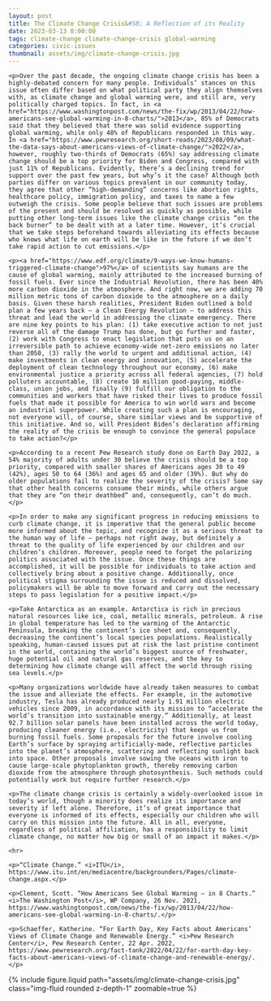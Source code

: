 ```yaml
---
layout: post
title: The Climate Change Crisis&#58; A Reflection of its Reality
date: 2023-03-13 0:00:00
tags: climate-change climate-change-crisis global-warming
categories: civic-issues
thumbnail: assets/img/climate-change-crisis.jpg
---
```


<div>

    <p>Over the past decade, the ongoing climate change crisis has been a highly-debated concern for many people. Individuals’ stances on this issue often differ based on what political party they align themselves with, as climate change and global warming were, and still are, very politically charged topics. In fact, in <a href="https://www.washingtonpost.com/news/the-fix/wp/2013/04/22/how-americans-see-global-warming-in-8-charts/">2013</a>, 85% of Democrats said that they believed that there was solid evidence supporting global warming, while only 48% of Republicans responded in this way. In <a href="https://www.pewresearch.org/short-reads/2023/08/09/what-the-data-says-about-americans-views-of-climate-change/">2022</a>, however, roughly two-thirds of Democrats (65%) say addressing climate change should be a top priority for Biden and Congress, compared with just 11% of Republicans. Evidently, there’s a declining trend for support over the past few years, but why’s it the case? Although both parties differ on various topics prevalent in our community today, they agree that other “high-demanding” concerns like abortion rights, healthcare policy, immigration policy, and taxes to name a few outweigh the crisis. Some people believe that such issues are problems of the present and should be resolved as quickly as possible, while putting other long-term issues like the climate change crisis “on the back burner” to be dealt with at a later time. However, it’s crucial that we take steps beforehand towards alleviating its effects because who knows what life on earth will be like in the future if we don’t take rapid action to cut emissions.</p>

    <p><a href="https://www.edf.org/climate/9-ways-we-know-humans-triggered-climate-change">97%</a> of scientists say humans are the cause of global warming, mainly attributed to the increased burning of fossil fuels. Ever since the Industrial Revolution, there has been 40% more carbon dioxide in the atmosphere. And right now, we are adding 70 million metric tons of carbon dioxide to the atmosphere on a daily basis. Given these harsh realities, President Biden outlined a bold plan a few years back — a Clean Energy Revolution — to address this threat and lead the world in addressing the climate emergency. There are nine key points to his plan: (1) take executive action to not just reverse all of the damage Trump has done, but go further and faster, (2) work with Congress to enact legislation that puts us on an irreversible path to achieve economy-wide net-zero emissions no later than 2050, (3) rally the world to urgent and additional action, (4) make investments in clean energy and innovation, (5) accelerate the deployment of clean technology throughout our economy, (6) make environmental justice a priority across all federal agencies, (7) hold polluters accountable, (8) create 10 million good-paying, middle-class, union jobs, and finally (9) fulfill our obligation to the communities and workers that have risked their lives to produce fossil fuels that made it possible for America to win world wars and become an industrial superpower. While creating such a plan is encouraging, not everyone will, of course, share similar views and be supportive of this initiative. And so, will President Biden’s declaration affirming the reality of the crisis be enough to convince the general populace to take action?</p>

    <p>According to a recent Pew Research study done on Earth Day 2022, a 54% majority of adults under 30 believe the crisis should be a top priority, compared with smaller shares of Americans ages 30 to 49 (42%), ages 50 to 64 (36%) and ages 65 and older (39%). But why do older populations fail to realize the severity of the crisis? Some say that other health concerns consume their minds, while others argue that they are “on their deathbed” and, consequently, can’t do much.</p>

    <p>In order to make any significant progress in reducing emissions to curb climate change, it is imperative that the general public become more informed about the topic, and recognize it as a serious threat to the human way of life — perhaps not right away, but definitely a threat to the quality of life experienced by our children and our children’s children. Moreover, people need to forget the polarizing politics associated with the issue. Once these things are accomplished, it will be possible for individuals to take action and collectively bring about a positive change. Additionally, once political stigma surrounding the issue is reduced and dissolved, policymakers will be able to move forward and carry out the necessary steps to pass legislation for a positive impact.</p>

    <p>Take Antarctica as an example. Antarctica is rich in precious natural resources like ice, coal, metallic minerals, petroleum. A rise in global temperature has led to the warming of the Antarctic Peninsula, breaking the continent’s ice sheet and, consequently, decreasing the continent’s local species populations. Realistically speaking, human-caused issues put at risk the last pristine continent in the world, containing the world’s biggest source of freshwater, huge potential oil and natural gas reserves, and the key to determining how climate change will affect the world through rising sea levels.</p>

    <p>Many organizations worldwide have already taken measures to combat the issue and alleviate the effects. For example, in the automotive industry, Tesla has already produced nearly 1.91 million electric vehicles since 2009, in accordance with its mission to “accelerate the world’s transition into sustainable energy.” Additionally, at least 92.7 billion solar panels have been installed across the world today, producing cleaner energy (i.e., electricity) that keeps us from burning fossil fuels. Some proposals for the future involve cooling Earth’s surface by spraying artificially-made, reflective particles into the planet’s atmosphere, scattering and reflecting sunlight back into space. Other proposals involve sowing the oceans with iron to cause large-scale phytoplankton growth, thereby removing carbon dioxide from the atmosphere through photosynthesis. Such methods could potentially work but require further research.</p>

    <p>The climate change crisis is certainly a widely-overlooked issue in today’s world, though a minority does realize its importance and severity if left alone. Therefore, it’s of great importance that everyone is informed of its effects, especially our children who will carry on this mission into the future. All in all, everyone, regardless of political affiliation, has a responsibility to limit climate change, no matter how big or small of an impact it makes.</p>

    <hr>

    <p>“Climate Change.” <i>ITU</i>, https://www.itu.int/en/mediacentre/backgrounders/Pages/climate-change.aspx.</p>

    <p>Clement, Scott. “How Americans See Global Warming – in 8 Charts.” <i>The Washington Post</i>, WP Company, 26 Nov. 2021, https://www.washingtonpost.com/news/the-fix/wp/2013/04/22/how-americans-see-global-warming-in-8-charts/.</p>

    <p>Schaeffer, Katherine. “For Earth Day, Key Facts about Americans’ Views of Climate Change and Renewable Energy.” <i>Pew Research Center</i>, Pew Research Center, 22 Apr. 2022, https://www.pewresearch.org/fact-tank/2022/04/22/for-earth-day-key-facts-about-americans-views-of-climate-change-and-renewable-energy/.</p>

</div>

<div class="row mt-3">
    <div class="col-sm mt-3 mt-md-0">
        {% include figure.liquid path="assets/img/climate-change-crisis.jpg" class="img-fluid rounded z-depth-1" zoomable=true %}
    </div>
</div>
